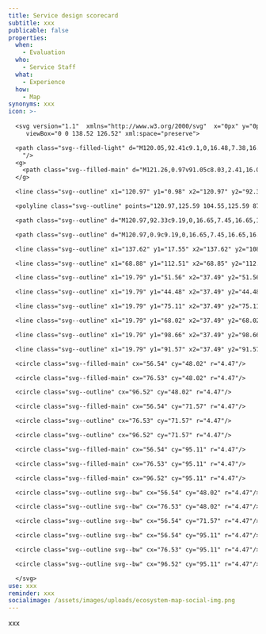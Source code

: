 ```yaml
---
title: Service design scorecard
subtitle: xxx
publicable: false
properties:
  when:
    - Evaluation
  who:
    - Service Staff
  what:
    - Experience
  how:
    - Map
synonyms: xxx
icon: >-
  
  <svg version="1.1"  xmlns="http://www.w3.org/2000/svg"  x="0px" y="0px"
  	 viewBox="0 0 138.52 126.52" xml:space="preserve">

  <path class="svg--filled-light" d="M120.05,92.41c9.1,0,16.48,7.38,16.48,16.48c0,9.1-7.38,16.48-16.48,16.48v-0.04h-16.26H86.42H1.14v-107h126.31
  	"/>
  <g>
  	<path class="svg--filled-main" d="M121.26,0.97v91.05c8.03,2.41,16.06,5.41,16.06,14.38V17.15c0-8.97-7.19-16.25-16.06-16.25"/>
  </g>

  <line class="svg--outline" x1="120.97" y1="0.98" x2="120.97" y2="92.33"/>

  <polyline class="svg--outline" points="120.97,125.59 104.55,125.59 87.01,125.59 0.9,125.59 0.9,17.55 120.43,17.55 "/>

  <path class="svg--outline" d="M120.97,92.33c9.19,0,16.65,7.45,16.65,16.65s-7.45,16.65-16.65,16.65"/>

  <path class="svg--outline" d="M120.97,0.9c9.19,0,16.65,7.45,16.65,16.65"/>

  <line class="svg--outline" x1="137.62" y1="17.55" x2="137.62" y2="108.98"/>

  <line class="svg--outline" x1="68.88" y1="112.51" x2="68.85" y2="112.4"/>

  <line class="svg--outline" x1="19.79" y1="51.56" x2="37.49" y2="51.56"/>

  <line class="svg--outline" x1="19.79" y1="44.48" x2="37.49" y2="44.48"/>

  <line class="svg--outline" x1="19.79" y1="75.11" x2="37.49" y2="75.11"/>

  <line class="svg--outline" x1="19.79" y1="68.02" x2="37.49" y2="68.02"/>

  <line class="svg--outline" x1="19.79" y1="98.66" x2="37.49" y2="98.66"/>

  <line class="svg--outline" x1="19.79" y1="91.57" x2="37.49" y2="91.57"/>

  <circle class="svg--filled-main" cx="56.54" cy="48.02" r="4.47"/>

  <circle class="svg--filled-main" cx="76.53" cy="48.02" r="4.47"/>

  <circle class="svg--outline" cx="96.52" cy="48.02" r="4.47"/>

  <circle class="svg--filled-main" cx="56.54" cy="71.57" r="4.47"/>

  <circle class="svg--outline" cx="76.53" cy="71.57" r="4.47"/>

  <circle class="svg--outline" cx="96.52" cy="71.57" r="4.47"/>

  <circle class="svg--filled-main" cx="56.54" cy="95.11" r="4.47"/>

  <circle class="svg--filled-main" cx="76.53" cy="95.11" r="4.47"/>

  <circle class="svg--filled-main" cx="96.52" cy="95.11" r="4.47"/>

  <circle class="svg--outline svg--bw" cx="56.54" cy="48.02" r="4.47"/>

  <circle class="svg--outline svg--bw" cx="76.53" cy="48.02" r="4.47"/>

  <circle class="svg--outline svg--bw" cx="56.54" cy="71.57" r="4.47"/>

  <circle class="svg--outline svg--bw" cx="56.54" cy="95.11" r="4.47"/>

  <circle class="svg--outline svg--bw" cx="76.53" cy="95.11" r="4.47"/>

  <circle class="svg--outline svg--bw" cx="96.52" cy="95.11" r="4.47"/>

  </svg>
use: xxx
reminder: xxx
socialimage: /assets/images/uploads/ecosystem-map-social-img.png
---
```

xxx